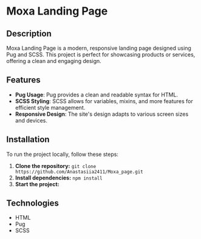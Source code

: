# Moxa Landing Page

## Description

Moxa Landing Page is a modern, responsive landing page designed using Pug and SCSS. This project is perfect for showcasing products or services, offering a clean and engaging design.

## Features

- **Pug Usage**: Pug provides a clean and readable syntax for HTML.
- **SCSS Styling**: SCSS allows for variables, mixins, and more features for efficient style management.
- **Responsive Design**: The site's design adapts to various screen sizes and devices.

## Installation

To run the project locally, follow these steps:

1. **Clone the repository:**
`git clone https://github.com/Anastasiia2411/Moxa_page.git`
2. **Install dependencies:**
`npm install`
3. **Start the project:**
   
## Technologies
- HTML
- Pug
- SCSS
